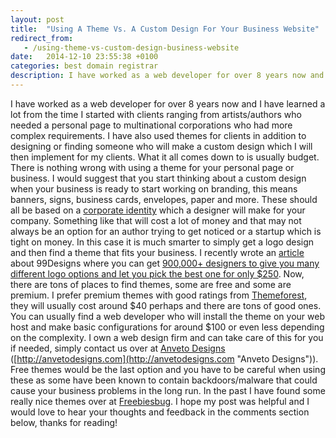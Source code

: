 ```yaml
---
layout: post
title:  "Using A Theme Vs. A Custom Design For Your Business Website"
redirect_from:
   - /using-theme-vs-custom-design-business-website
date:   2014-12-10 23:55:38 +0100
categories: best domain registrar
description: I have worked as a web developer for over 8 years now and I have learned a lot from the time I started with clients ranging from artists/authors who needed a personal page to multinational corporation
---
```


I have worked as a web developer for over 8 years now and I have learned a lot from the time I started with clients ranging from artists/authors who needed a personal page to multinational corporations who had more complex requirements. I have also used themes for clients in addition to designing or finding someone who will make a custom design which I will then implement for my clients. What it all comes down to is usually budget. There is nothing wrong with using a theme for your personal page or business. I would suggest that you start thinking about a custom design when your business is ready to start working on branding, this means banners, signs, business cards, envelopes, paper and more. These should all be based on a [corporate identity](http://en.wikipedia.org/wiki/Corporate_identity "Corporate Identity") which a designer will make for your company. Something like that will cost a lot of money and that may not always be an option for an author trying to get noticed or a startup which is tight on money. In this case it is much smarter to simply get a logo design and then find a theme that fits your business. I recently wrote an [article](http://markustenghamn.com/let-900000-designers-compete-next-design-project "Get 900,000 Designers To Compete For Your Next Design Project") about 99Designs where you can get [900,000+ designers to give you many different logo options and let you pick the best one for only $250](http://www.kqzyfj.com/4r70lnwtnvAIBEGGJIACBIKFIBE?cm_mmc=CJ-_-3944865-_-7035587-_-Logo%20Store%20-%20Text "Get 900,000 Designers To Compete For Your Next Design Project"). Now, there are tons of places to find themes, some are free and some are premium. I prefer premium themes with good ratings from [Themeforest](http://themeforest.net/?ref=Bigideaguy "Themeforest"), they will usually cost around $40 perhaps and there are tons of good ones. You can usually find a web developer who will install the theme on your web host and make basic configurations for around $100 or even less depending on the complexity. I own a web design firm and can take care of this for you if needed, simply contact us over at [Anveto Designs](http://anvetodesign.com/ "Anveto Designs") ([http://anvetodesigns.com](http://anvetodesigns.com "Anveto Designs")). Free themes would be the last option and you have to be careful when using these as some have been known to contain backdoors/malware that could cause your business problems in the long run. In the past I have found some really nice themes over at [Freebiesbug](http://freebiesbug.com/code-stuff/free-wordpress-themes/ "Free Wordpress Themes"). I hope my post was helpful and I would love to hear your thoughts and feedback in the comments section below, thanks for reading!